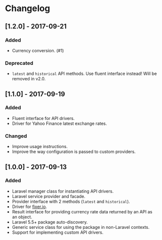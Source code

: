 # Changelog

## [1.2.0] - 2017-09-21
### Added
- Currency conversion. (#1)

### Deprecated
- `latest` and `historical` API methods. Use fluent interface instead! Will be removed in v2.0.

## [1.1.0] - 2017-09-19
### Added
- Fluent interface for API drivers.
- Driver for Yahoo Finance latest exchange rates.

### Changed
- Improve usage instructions.
- Improve the way configuration is passed to custom providers.

## [1.0.0] - 2017-09-13
### Added
- Laravel manager class for instantiating API drivers.
- Laravel service provider and facade.
- Provider interface with 2 methods (`latest` and `historical`).
- Driver for [fixer.io](http://fixer.io).
- Result interface for providing currency rate data returned by an API as an object.
- Laravel 5.5+ package auto-discovery.
- Generic service class for using the package in non-Laravel contexts.
- Support for implementing custom API drivers.
